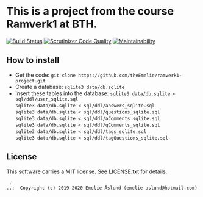 This is a project from the course Ramverk1 at BTH.
=================================

[![Build Status](https://travis-ci.org/theEmelie/ramverk1-project.svg?branch=master)](https://travis-ci.org/theEmelie/ramverk1-project)
[![Scrutinizer Code Quality](https://scrutinizer-ci.com/g/theEmelie/ramverk1-project/badges/quality-score.png?b=master)](https://scrutinizer-ci.com/g/theEmelie/ramverk1-project/?branch=master)
[![Maintainability](https://api.codeclimate.com/v1/badges/95c3f212d0861aaa7a85/maintainability)](https://codeclimate.com/github/theEmelie/ramverk1-project/maintainability)

How to install
------------------------------------
* Get the code: `git clone https://github.com/theEmelie/ramverk1-project.git`
* Create a database: `sqlite3 data/db.sqlite`
* Insert these tables into the database:
`sqlite3 data/db.sqlite < sql/ddl/user_sqlite.sql`  
`sqlite3 data/db.sqlite < sql/ddl/answers_sqlite.sql`  
`sqlite3 data/db.sqlite < sql/ddl/questions_sqlite.sql`  
`sqlite3 data/db.sqlite < sql/ddl/aComments_sqlite.sql`  
`sqlite3 data/db.sqlite < sql/ddl/qComments_sqlite.sql`  
`sqlite3 data/db.sqlite < sql/ddl/tags_sqlite.sql`  
`sqlite3 data/db.sqlite < sql/ddl/tagQuestions_sqlite.sql`  

License
------------------

This software carries a MIT license. See [LICENSE.txt](LICENSE.txt) for details.

```
 .  
..:  Copyright (c) 2019-2020 Emelie Åslund (emelie-aslund@hotmail.com)
```
